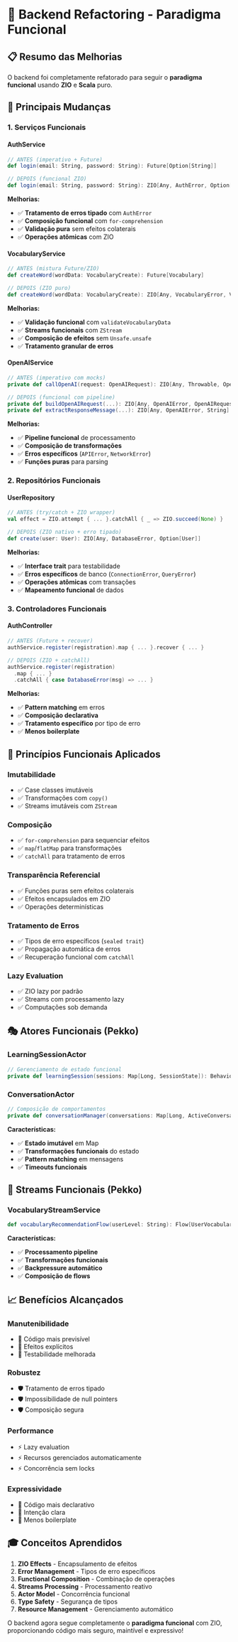 # 🔄 Backend Refactoring - Paradigma Funcional

## 📋 Resumo das Melhorias

O backend foi completamente refatorado para seguir o **paradigma funcional** usando **ZIO** e **Scala** puro.

## 🎯 Principais Mudanças

### **1. Serviços Funcionais**

#### **AuthService**
```scala
// ANTES (imperativo + Future)
def login(email: String, password: String): Future[Option[String]]

// DEPOIS (funcional ZIO)
def login(email: String, password: String): ZIO[Any, AuthError, Option[String]]
```

**Melhorias:**
- ✅ **Tratamento de erros tipado** com `AuthError`
- ✅ **Composição funcional** com `for-comprehension`
- ✅ **Validação pura** sem efeitos colaterais
- ✅ **Operações atômicas** com ZIO

#### **VocabularyService**
```scala
// ANTES (mistura Future/ZIO)
def createWord(wordData: VocabularyCreate): Future[Vocabulary]

// DEPOIS (ZIO puro)
def createWord(wordData: VocabularyCreate): ZIO[Any, VocabularyError, Vocabulary]
```

**Melhorias:**
- ✅ **Validação funcional** com `validateVocabularyData`
- ✅ **Streams funcionais** com `ZStream`
- ✅ **Composição de efeitos** sem `Unsafe.unsafe`
- ✅ **Tratamento granular de erros**

#### **OpenAIService**
```scala
// ANTES (imperativo com mocks)
private def callOpenAI(request: OpenAIRequest): ZIO[Any, Throwable, OpenAIResponse]

// DEPOIS (funcional com pipeline)
private def buildOpenAIRequest(...): ZIO[Any, OpenAIError, OpenAIRequest]
private def extractResponseMessage(...): ZIO[Any, OpenAIError, String]
```

**Melhorias:**
- ✅ **Pipeline funcional** de processamento
- ✅ **Composição de transformações**
- ✅ **Erros específicos** (`APIError`, `NetworkError`)
- ✅ **Funções puras** para parsing

### **2. Repositórios Funcionais**

#### **UserRepository**
```scala
// ANTES (try/catch + ZIO wrapper)
val effect = ZIO.attempt { ... }.catchAll { _ => ZIO.succeed(None) }

// DEPOIS (ZIO nativo + erro tipado)
def create(user: User): ZIO[Any, DatabaseError, Option[User]]
```

**Melhorias:**
- ✅ **Interface trait** para testabilidade
- ✅ **Erros específicos** de banco (`ConnectionError`, `QueryError`)
- ✅ **Operações atômicas** com transações
- ✅ **Mapeamento funcional** de dados

### **3. Controladores Funcionais**

#### **AuthController**
```scala
// ANTES (Future + recover)
authService.register(registration).map { ... }.recover { ... }

// DEPOIS (ZIO + catchAll)
authService.register(registration)
  .map { ... }
  .catchAll { case DatabaseError(msg) => ... }
```

**Melhorias:**
- ✅ **Pattern matching** em erros
- ✅ **Composição declarativa**
- ✅ **Tratamento específico** por tipo de erro
- ✅ **Menos boilerplate**

## 🧬 Princípios Funcionais Aplicados

### **Imutabilidade**
- ✅ Case classes imutáveis
- ✅ Transformações com `copy()`
- ✅ Streams imutáveis com `ZStream`

### **Composição**
- ✅ `for-comprehension` para sequenciar efeitos
- ✅ `map`/`flatMap` para transformações
- ✅ `catchAll` para tratamento de erros

### **Transparência Referencial**
- ✅ Funções puras sem efeitos colaterais
- ✅ Efeitos encapsulados em ZIO
- ✅ Operações determinísticas

### **Tratamento de Erros**
- ✅ Tipos de erro específicos (`sealed trait`)
- ✅ Propagação automática de erros
- ✅ Recuperação funcional com `catchAll`

### **Lazy Evaluation**
- ✅ ZIO lazy por padrão
- ✅ Streams com processamento lazy
- ✅ Computações sob demanda

## 🎭 Atores Funcionais (Pekko)

### **LearningSessionActor**
```scala
// Gerenciamento de estado funcional
private def learningSession(sessions: Map[Long, SessionState]): Behavior[Command]
```

### **ConversationActor**
```scala
// Composição de comportamentos
private def conversationManager(conversations: Map[Long, ActiveConversation], ...): Behavior[Command]
```

**Características:**
- ✅ **Estado imutável** em Map
- ✅ **Transformações funcionais** do estado
- ✅ **Pattern matching** em mensagens
- ✅ **Timeouts funcionais**

## 🔄 Streams Funcionais (Pekko)

### **VocabularyStreamService**
```scala
def vocabularyRecommendationFlow(userLevel: String): Flow[UserVocabularyProgress, Vocabulary, NotUsed]
```

**Características:**
- ✅ **Processamento pipeline**
- ✅ **Transformações funcionais**
- ✅ **Backpressure automático**
- ✅ **Composição de flows**

## 📈 Benefícios Alcançados

### **Manutenibilidade**
- 🎯 Código mais previsível
- 🎯 Efeitos explícitos
- 🎯 Testabilidade melhorada

### **Robustez**
- 🛡️ Tratamento de erros tipado
- 🛡️ Impossibilidade de null pointers
- 🛡️ Composição segura

### **Performance**
- ⚡ Lazy evaluation
- ⚡ Recursos gerenciados automaticamente
- ⚡ Concorrência sem locks

### **Expressividade**
- 📝 Código mais declarativo
- 📝 Intenção clara
- 📝 Menos boilerplate

## 🎓 Conceitos Aprendidos

1. **ZIO Effects** - Encapsulamento de efeitos
2. **Error Management** - Tipos de erro específicos
3. **Functional Composition** - Combinação de operações
4. **Streams Processing** - Processamento reativo
5. **Actor Model** - Concorrência funcional
6. **Type Safety** - Segurança de tipos
7. **Resource Management** - Gerenciamento automático

O backend agora segue completamente o **paradigma funcional** com ZIO, proporcionando código mais seguro, maintível e expressivo!
